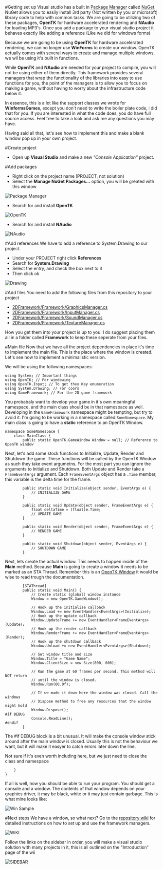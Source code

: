 #Getting set up
Visual studio has a built in [Package Manager](https://en.wikipedia.org/wiki/Package_manager) called [NuGet](https://www.nuget.org/). NuGet allows you to easily install 3rd party (Not written by you or microsoft) library code to help with common tasks. We are going to be utilizing two of these packages, **OpenTK** for hardware accelerated rendering and **NAudio** for loading MP3's. Once you add a package to your visual studio project it behaves exactly like adding a reference (Like we did for windows forms)

Because we are going to be using **OpenTK** for hardware accelerated rendering, we can no longer use **WinForms** to create our window. OpenTK actually comes with several ways to create and manage multiple windows, we wil be using it's built in functions.

While **OpenTK** and **NAudio** are needed for your project to compile, you will not be using either of them directly. This framework provides several managers that wrap the functionality of the libraries into easy to use functions for you, the point of the managers is to allow you to focus on making a game, without having to worry about the infrastructure code below it.

In essence, this is a lot like the support classes we wrote for **WinformsGames**, except you don't need to write the boiler plate code, i did that for you. If you are interested in what the code does, you do have full source access. Feel free to take a look and ask me any questions you may have.

Having said all that, let's see how to implement this and make a blank window pop up in your own project.

#Create project
* Open up **Visual Studio** and make a new _"Console Application"_ project.

#Add packages
* Right click on the project name (PROJECT, not solution)
* Select the **Manage NuGet Packages...** option, you will be greated with this window

![Package Manager](https://dl.dropboxusercontent.com/u/48598159/howto_package.png)

* Search for and install **OpenTK**

![OpenTK](https://dl.dropboxusercontent.com/u/48598159/otk_inst.png)

* Search for and install **NAudio**

![NAudio](https://dl.dropboxusercontent.com/u/48598159/naudui_inst.png)

#Add references
We have to add a reference to System.Drawing to our project.

* Under your PROJECT right click **References**
* Search for **System.Drawing**
* Select the entry, and check the box next to it
* Then click ok

![Drawing](https://dl.dropboxusercontent.com/u/48598159/sysdraw.png)

#Add files
You need to add the following files from this repository to your project

* [2DFramework/Framework/GraphicsManager.cs](2DFramework/Framework/GraphicsManager.cs)
* [2DFramework/Framework/InputManager.cs](2DFramework/Framework/InputManager.cs)
* [2DFramework/Framework/SoundManager.cs](2DFramework/Framework/SoundManager.cs)
* [2DFramework/Framework/TextureManager.cs](2DFramework/Framework/TextureManager.cs)

How you get them into your project is up to you. I do suggest placing them all in a folder called **Framework** to keep these seperate from your files.

#Main file
Now that we have all the project dependencies in place it's time to implement the main file. This is the place where the window is created. Let's see how to implement a minimalistic version.

We will be using the following namespaces:

```
using System; // Important things
using OpenTK; // For windowing
using OpenTK.Input; // To get they Key enumeration
using System.Drawing; // For coors
using GameFramework; // For the 2D game framework
```

You probabaly want to develop your game in it's own meaningful namespace, and the main class should be in that namespace as well. Developing in the ```GameFramework``` namespace might be tempting, but try to avoid it. I'm going to be working in a namespace called ```SomeNamespace```. My main class is going to have a **static** reference to an OpenTK Window.



```
namespace SomeNamespace {
    class MainClass {
        public static OpenTK.GameWindow Window = null; // Reference to OpenTK window
```

Next, let's add some stock functions to Initialize, Update, Render and Shutdown the game. These functions will be called by the OpenTK Window as such they take event argumetns. For the most part you can ignore the arguments to Initialize and Shutdown. Both Update and Render take a ```FrameEventArgs``` argument. Each ```FrameEventArgs``` object has a ```.Time``` member, this variable is the delta time for the frame.

```
        public static void Initialize(object sender, EventArgs e) {
            // INITIALIZE GAME
        }

        public static void Update(object sender, FrameEventArgs e) {
			float deltaTime = (float)e.Time;
            // UPDATE GAME
        }

        public static void Render(object sender, FrameEventArgs e) {
            // RENDER GAME
        }

        public static void Shutdown(object sender, EventArgs e) {
            // SHUTDOWN GAME
        }
```

Next, lets create the actual window. This needs to happen inside of the **Main** method. Because **Main** is going to create a window it needs to be marked as an STA Thread. Remember this is an [OpenTK Window](http://www.opentk.com/files/doc/class_open_t_k_1_1_game_window.html) it would be wise to read trough the documentation.

```
        [STAThread]
        public static void Main() {
            // Create static (global) window instance
            Window = new OpenTK.GameWindow();

            // Hook up the initialize callback
            Window.Load += new EventHandler<EventArgs>(Initialize);
            // Hook up the update callback
            Window.UpdateFrame += new EventHandler<FrameEventArgs>(Update);
            // Hook up the render callback
            Window.RenderFrame += new EventHandler<FrameEventArgs>(Render);
            // Hook up the shutdown callback
            Window.Unload += new EventHandler<EventArgs>(Shutdown);

            // Set window title and size
            Window.Title = "Game Name";
            Window.ClientSize = new Size(800, 600);

            // Run the game at 60 frames per second. This method will NOT return
            // until the window is closed.
            Window.Run(60.0f);

            // If we made it down here the window was closed. Call the windows
            // Dispose method to free any resources that the window might hold
            Window.Dispose();
#if DEBUG
            Console.ReadLine();
#endif
        }
```

The #if DEBUG block is a bit unusual. It will make the console window stick around after the main window is closed. Usually this is not the behaviour we want, but it will make it easyer to catch errors later down the line.

Not sure if it's even worth including here, but we just need to close the class and namespace

```
    }
}
```

If all is well, now you should be able to run your program. You should get a console and a window. The contents of that window depends on your graphics driver, it may be black, white or it may just contain garbage. This is what mine looks like:

![Win Sample](https://dl.dropboxusercontent.com/u/48598159/result.png)

#Next steps
We have a window, so what next? Go to the [repository wiki](https://github.com/gszauer/2DOpenTKFramework/wiki) for detailed instructions on how to set up and use the framework managers.

![WIKI](https://dl.dropboxusercontent.com/u/48598159/wiki_how.png)

Follow the links on the sidebar in order, you will make a visual studio solution with many projects in it, this is all outlined on the "Introduction" page of the wii

![SIDEBAR](https://dl.dropboxusercontent.com/u/48598159/sidebar.png)